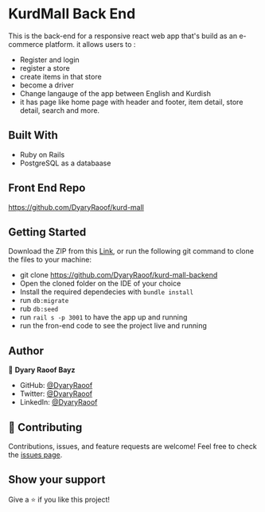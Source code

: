 # KurdMall Back End

This is the back-end for a responsive react web app that's build as an e-commerce platform. it allows users to : 
- Register and login
- register a store
- create items in that store
- become a driver
- Change langauge of the app between English and Kurdish
- it has page like home page with header and footer, item detail, store detail, search and more.


## Built With

- Ruby on Rails
- PostgreSQL as a databaase


## Front End Repo
https://github.com/DyaryRaoof/kurd-mall

## Getting Started

Download the ZIP from this [Link](https://github.com/DyaryRaoof/kurd-mall-backend), or run the following git command to clone the files to your machine:

- git clone https://github.com/DyaryRaoof/kurd-mall-backend
- Open the cloned folder on the IDE of your choice
- Install the required dependecies with `bundle install`
- run `db:migrate`
- rub `db:seed`
- run `rail s -p 3001` to have the app up and running
- run the fron-end code to see the project live and running

## Author

👤 **Dyary Raoof Bayz**

- GitHub: [@DyaryRaoof](https://github.com/DyaryRaoof)
- Twitter: [@DyaryRaoof](https://twitter.com/DyaryRaoof)
- LinkedIn: [@DyaryRaoof](https://linkedin.com/in/DyaryRaoof)


## 🤝 Contributing

Contributions, issues, and feature requests are welcome!
Feel free to check the [issues page](https://github.com/DyaryRaoof/kurd-mall-backend/issues).

## Show your support

Give a ⭐️ if you like this project!

<!-- The email for this project is dyary2018@gmail.com -->
